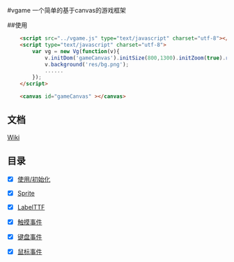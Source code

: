 #vgame
一个简单的基于canvas的游戏框架


##使用

```html
    <script src="../vgame.js" type="text/javascript" charset="utf-8"></script>
    <script type="text/javascript" charset="utf-8">
        var vg = new Vg(function(v){
            v.initDom('gameCanvas').initSize(800,1300).initZoom(true).run();
	        v.background('res/bg.png');
	        ......
        });
    </script>

    <canvas id="gameCanvas" ></canvas>
```


## 文档

[Wiki](https://github.com/wailovet/vgame/wiki)

## 目录

- [x] [使用/初始化](https://github.com/wailovet/vgame/wiki/初始化)
- [x] [Sprite](https://github.com/wailovet/vgame/wiki/Sprite)
- [x] [LabelTTF](https://github.com/wailovet/vgame/wiki/wiki/LabelTTF)
- [x] [触摸事件](https://github.com/wailovet/vgame/wiki/wiki/触摸事件)
- [x] [键盘事件](https://github.com/wailovet/vgame/wiki/wiki/键盘事件)
- [x] [鼠标事件](https://github.com/wailovet/vgame/wiki/wiki/鼠标事件)

